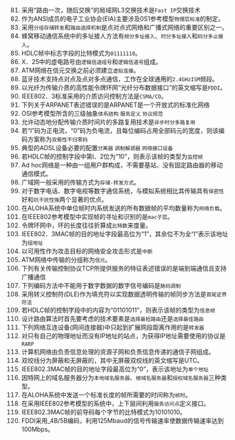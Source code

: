 81. 采用“路由一次，随后交换”的局域网L3交换技术是`Fast IP`交换技术   
82. 作为ANSI成员的电子工业协会(EIA)主要涉及0S1参考模型`物理层标准`的制定。
83. 采用`分组存储转发`和`路由选择机制`是点对点式网络和广播式网络的重要区别之一。
84. 蜂窝移动通信系统中的多址接人方法有`频分多址接入`、`时分多址接入`和`码分多止接入`。
85. HDLC帧中标志字段的比特模式为`01111110`。
86. X．25中的虚电路号由`逻辑信道组号`和`逻辑信道号`组成。
87. ATM网络在信元交换之前必须建立`虚拟连接`。
88. 蓝牙技术支持点对点及点对多点通信，工作在全球通用的`2.4GHzISM`频段。
89. 以光纤为传输介质的高性能令牌环网“光纤分布数据接口”的英文缩写是`FDDI`。
90. IEEE802．3标准采用的介质访问控制方法是`CSMA/CD`。
91. 下列关于ARPANET表述错误的是ARPANET是一个开放式的标准化网络
92. OSI参考模型所含的三级抽象`体系结构` `服务定义` `协议规范`
93. 允许动态地分配传输介质时间片的多路复用技术是`异步时分多路复用`
94. 若“l”码为正电流，“0”码为负电流，且每位编码占用全部码元的宽度，则该编码方案称为`双极性不归零码`
95. 典型的ADSL设备必要的配置`分离器` `调制解调器` `网络接口设备`
96. 若HDLC帧的控制字段中第l、2位为“10”，则表示该帧的类型为`监控帧`
97. Ad hoc网络是一种由一组用户群构成，不需要基站、没有固定路由器的移动通信模式。
98. 广域网一般采用的传输方式为`存储-转发方式`。
99.  对于数字电话、数字电视等数字通信系统，与模拟系统相比其传输具有`保密性`好和`抗干扰性强`两个显著的优点。
100. 在ALOHA系统中单位帧时内系统发送的所有数据帧的平均数量称为`网络负载`。
101. 在IEEE802参考模型中实现帧的寻址和识别的是`mac子层`。
102. 令牌环网中，环的长度往往折算成`比特数`来度量。
103. IEEE802．3MAC帧的目的地址字段最高位为“1”，其余位不为全“l”表示该地址为`组地址`
104. 以可用性作为攻击目标的网络安全攻击形式是`中断`
105. ATM网络中传输的分组称为`信元`。
106. 下列有关传输控制协议TCP所提供服务的特征表述错误的是端到端通信且支持广播通信
107. 下列编码方法中不能用于数字数据的数字信号编码是`脉码调制`
108. 采用转义控制符(DLE)作为填充符以实现数据透明传输的帧同步方法是`首尾定界符法`
109. 若HDLC帧的控制字段中的内容为“01101011”，则表示该帧的类型为`信息帧`
110. 设计路由算法时首先要考虑的技术要素是`选择最短路由`还是`选择最佳路由`
111. 下列网络互连设备(网间连接器)中只起到扩展网段距离作用的是`转发器`
112. 对只有自己的物理地址而没有IP地址的站点，为获得IP地址需要使用的协议是`RARP`
113. 计算机网络由负责信息处理的资源子网和负责信息传递的通信子网组成。
114. 双绞线分为屏蔽和无屏蔽的，其中无屏蔽双绞线的英文缩写是UTC。
115. IEEE802.3MAC帧的目的地址字段最高位为“0”，表示该地址为`单个地址`
116. 因特网上的域名服务器分为`本地域名服务器`、`根域名服务器`和`授权域名服务器`三种类型。
117. 在ALOHA系统中发送一个标准长度的帧所需要的时间称为`帧时`。
118. 在采用IEEE802参考模型的系统中，上下层间利用`服务访问点`定义接口。
119. IEEE802.3MAC帧的前导码每个字节的比特模式为10101010。
120. FDDI采用_4B/5B编码，利用125Mbaud的信号传输速率使数据传输速率达到100Mbps。